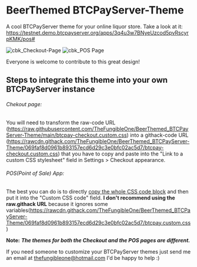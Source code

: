 # BeerThemed BTCPayServer-Theme

A cool BTCPayServer theme for your online liquor store.
Take a look at it: https://testnet.demo.btcpayserver.org/apps/3q4u3w7BNyeUzcod5pvRscyrpKMK/pos#

![cbk_Checkout-Page](https://user-images.githubusercontent.com/114453333/193172167-15e62f14-fe22-45b9-98f4-d2168784b74c.jpg)
![cbk_POS Page](https://user-images.githubusercontent.com/114453333/193172170-6db98436-ea30-41b9-9e84-563fd66c6ad6.png)

Everyone is welcome to contribute to this great design!

## Steps to integrate this theme into your own BTCPayServer instance

###### Chekout page:
You will need to transform the raw-code URL (https://raw.githubusercontent.com/TheFungibleOne/BeerThemed_BTCPayServer-Theme/main/btcpay-checkout.custom.css)
into a githack-code URL (https://rawcdn.githack.com/TheFungibleOne/BeerThemed_BTCPayServer-Theme/069faf8d0961b893157ecd6d29c3e0bfc02ac5d7/btcpay-checkout.custom.css)
that you have to copy and paste into the "Link to a custom CSS stylesheet" field in Settings > Checkout appearance.

###### POS(Point of Sale) App:
The best you can do is to directly [copy the whole CSS code block](https://raw.githubusercontent.com/TheFungibleOne/BeerThemed_BTCPayServer-Theme/main/btcpay.custom.css) and then put it into the "Custom CSS code" field. **I don't recommend using the raw.githack URL** because it ignores some variables(https://rawcdn.githack.com/TheFungibleOne/BeerThemed_BTCPayServer-Theme/069faf8d0961b893157ecd6d29c3e0bfc02ac5d7/btcpay.custom.css)


**Note:** **_The themes for both the Checkout and the POS pages are different._**

If you need someone to customize your BTCPayServer themes just send me an email at thefungibleone@hotmail.com 
I'd be happy to help :)
